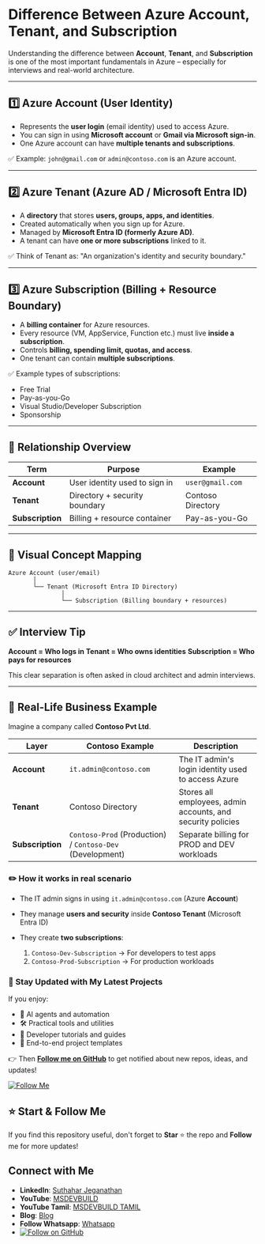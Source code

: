 # Difference Between Azure Account, Tenant, and Subscription

Understanding the difference between **Account**, **Tenant**, and **Subscription** is one of the most important fundamentals in Azure – especially for interviews and real-world architecture.

---

## 1️⃣ Azure Account (User Identity)

* Represents the **user login** (email identity) used to access Azure.
* You can sign in using **Microsoft account** or **Gmail via Microsoft sign-in**.
* One Azure account can have **multiple tenants and subscriptions**.

✅ Example:
`john@gmail.com` or `admin@contoso.com` is an Azure account.

---

## 2️⃣ Azure Tenant (Azure AD / Microsoft Entra ID)

* A **directory** that stores **users, groups, apps, and identities**.
* Created automatically when you sign up for Azure.
* Managed by **Microsoft Entra ID (formerly Azure AD)**.
* A tenant can have **one or more subscriptions** linked to it.

✅ Think of Tenant as:
"An organization's identity and security boundary."

---

## 3️⃣ Azure Subscription (Billing + Resource Boundary)

* A **billing container** for Azure resources.
* Every resource (VM, AppService, Function etc.) must live **inside a subscription**.
* Controls **billing, spending limit, quotas, and access**.
* One tenant can contain **multiple subscriptions**.

✅ Example types of subscriptions:

* Free Trial
* Pay-as-you-Go
* Visual Studio/Developer Subscription
* Sponsorship

---

## 🔁 Relationship Overview

| Term             | Purpose                       | Example           |
| ---------------- | ----------------------------- | ----------------- |
| **Account**      | User identity used to sign in | `user@gmail.com`  |
| **Tenant**       | Directory + security boundary | Contoso Directory |
| **Subscription** | Billing + resource container  | Pay-as-you-Go     |

---

## 🔗 Visual Concept Mapping

```
Azure Account (user/email)
       │
       └── Tenant (Microsoft Entra ID Directory)
               │
               └── Subscription (Billing boundary + resources)
```

---

## ✅ Interview Tip

**Account = Who logs in**
**Tenant = Who owns identities**
**Subscription = Who pays for resources**

This clear separation is often asked in cloud architect and admin interviews.

---

## 🏢 Real-Life Business Example

Imagine a company called **Contoso Pvt Ltd**.

| Layer            | Contoso Example                                           | Description                                                 |
| ---------------- | --------------------------------------------------------- | ----------------------------------------------------------- |
| **Account**      | `it.admin@contoso.com`                                    | The IT admin's login identity used to access Azure          |
| **Tenant**       | Contoso Directory                                         | Stores all employees, admin accounts, and security policies |
| **Subscription** | `Contoso-Prod` (Production) / `Contoso-Dev` (Development) | Separate billing for PROD and DEV workloads                 |

### ✏️ How it works in real scenario

* The IT admin signs in using `it.admin@contoso.com` (Azure **Account**)
* They manage **users and security** inside **Contoso Tenant** (Microsoft Entra ID)
* They create **two subscriptions**:

  1. `Contoso-Dev-Subscription` → For developers to test apps
  2. `Contoso-Prod-Subscription` → For production workloads



### 🔔 Stay Updated with My Latest Projects

If you enjoy:
- 🧠 AI agents and automation
- 🛠️ Practical tools and utilities
- 📘 Developer tutorials and guides
- 🚀 End-to-end project templates

👉 Then **[Follow me on GitHub](https://github.com/jssuthahar)** to get notified about new repos, ideas, and updates!

[![Follow Me](https://img.shields.io/github/followers/jssuthahar?label=Follow&style=social)](https://github.com/jssuthahar)

## ⭐ Start & Follow Me
If you find this repository useful, don't forget to **Star** ⭐ the repo and **Follow** me for more updates!

 ## Connect with Me
- **LinkedIn**: [Suthahar Jeganathan](https://www.linkedin.com/in/jssuthahar/)
- **YouTube**: [MSDEVBUILD](https://www.youtube.com/@MSDEVBUILD)
- **YouTube Tamil**: [MSDEVBUILD TAMIL](https://www.youtube.com/@MSDEVBUILDTamil)
- **Blog**: [Blog](https://www.msdevbuild.com/)
- **Follow Whatsapp**: [Whatsapp](https://www.whatsapp.com/channel/0029Va5j2rHEFeXcTlUhQB0J)
- [![Follow on GitHub](https://img.shields.io/github/followers/jssuthahar?label=Follow&style=social)](https://github.com/jssuthahar)


